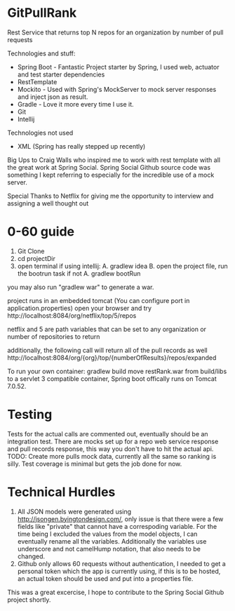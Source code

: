 GitPullRank
===========

Rest Service that returns top N repos for an organization by number of pull requests

Technologies and stuff:
* Spring Boot - Fantastic Project starter by Spring, I used web, actuator and test starter dependencies
* RestTemplate
* Mockito - Used with Spring's MockServer to mock server responses and inject json as result.
* Gradle - Love it more every time I use it.  
* Git
* Intellij

Technologies not used
* XML (Spring has really stepped up recently)


Big Ups to Craig Walls who inspired me to work with rest template with all the great work at Spring Social. 
Spring Social Github source code was something I kept referring to especially for the incredible use of a mock server.

Special Thanks to Netflix for giving me the opportunity to interview and assigning a well thought out 

0-60 guide
==================================
1. Git Clone
2. cd projectDir
3. open terminal
if using intellij:
A. gradlew idea
B. open the project file, run the bootrun task
if not
A. gradlew bootRun



you may also run "gradlew war" to generate a war.

project runs in an embedded tomcat (You can configure port in application.properties)
open your browser and try http://localhost:8084/org/netflix/top/5/repos

netflix and 5 are path variables that can be set to any organization or number of repositories to return

additionally, the following call will return all of the pull records as well 
http://localhost:8084/org/{org}/top/{numberOfResults}/repos/expanded 

To run your own container:
gradlew build
move restRank.war from build/libs to a servlet 3 compatible container, Spring boot offically runs on Tomcat 7.0.52.  

Testing
===================================
Tests for the actual calls are commented out, eventually should be an integration test.
There are mocks set up for a repo web service response and pull records response, this way you don't have to hit the actual api.
TODO:  Create more pulls mock data, currently all the same so ranking is silly.
Test coverage is minimal but gets the job done for now.

Technical Hurdles
====================================
1.  All JSON models were generated using  http://jsongen.byingtondesign.com/,
only issue is that there were a few fields like "private" that cannot have a correspoding variable.
For the time being I excluded the values from the model objects, I can eventually rename all the variables.
Additionally the variables use underscore and not camelHump notation, that also needs to be changed.
2.  Github only allows 60 requests without authentication, I needed to get a personal token which the app is currently using,
if this is to be hosted, an actual token should be used and put into a properties file.

This was a great excercise, I hope to contribute to the Spring Social Github project shortly.

